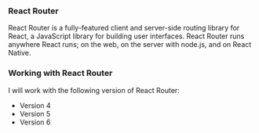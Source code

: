 ### React Router 
React Router is a fully-featured client and server-side routing library for React, a JavaScript library for building user interfaces. React Router runs anywhere React runs; on the web, on the server with node.js, and on React Native.

### Working with React Router
I will work with the following version of React Router:
- Version 4
- Version 5
- Version 6

